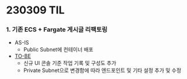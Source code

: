 # 230309 TIL
### 1. 기존 ECS + Fargate 게시글 리팩토링
* AS-IS 
    * Public Subnet에 컨테이너 배포
* [TO-BE](https://www.devops-eljoe.com/5453d5f2-84ea-4433-9d45-1bb3dd3f73b9)
    * 신규 UI 콘솔 기준 작업 기록 및 구성도 추가
    * Private Subnet으로 변경함에 따라 엔드포인트 및 기타 설정 추가 및 수정
